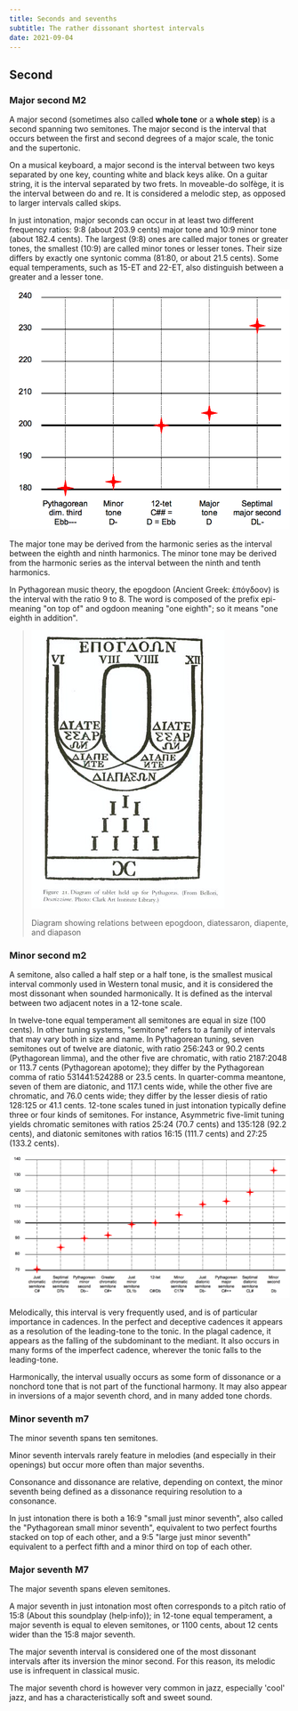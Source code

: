 ```yaml
---
title: Seconds and sevenths
subtitle: The rather dissonant shortest intervals
date: 2021-09-04
---
```


## Second

### Major second M2

<abc-render abc="[A4B] AB" />

<chroma-circle :chroma="'101000000000'" type="+M2" />

<chroma-row :chroma="'101000000000'" />

A major second (sometimes also called **whole tone** or a **whole step**) is a second spanning two semitones. The major second is the interval that occurs between the first and second degrees of a major scale, the tonic and the supertonic.

On a musical keyboard, a major second is the interval between two keys separated by one key, counting white and black keys alike. On a guitar string, it is the interval separated by two frets. In moveable-do solfège, it is the interval between do and re. It is considered a melodic step, as opposed to larger intervals called skips.

In just intonation, major seconds can occur in at least two different frequency ratios: 9:8 (about 203.9 cents) major tone and 10:9 minor tone (about 182.4 cents). The largest (9:8) ones are called major tones or greater tones, the smallest (10:9) are called minor tones or lesser tones. Their size differs by exactly one syntonic comma (81:80, or about 21.5 cents). Some equal temperaments, such as 15-ET and 22-ET, also distinguish between a greater and a lesser tone.

![](./Comparison_of_major_seconds.png)

The major tone may be derived from the harmonic series as the interval between the eighth and ninth harmonics. The minor tone may be derived from the harmonic series as the interval between the ninth and tenth harmonics.

In Pythagorean music theory, the epogdoon (Ancient Greek: ἐπόγδοον) is the interval with the ratio 9 to 8. The word is composed of the prefix epi- meaning "on top of" and ogdoon meaning "one eighth"; so it means "one eighth in addition".

> ![](./Epogdoon.jpg)
>
> Diagram showing relations between epogdoon, diatessaron, diapente, and diapason

### Minor second m2

<abc-render abc="[A4_B] A_B" />

<chroma-profile :chroma="'110000000000'" />

A semitone, also called a half step or a half tone, is the smallest musical interval commonly used in Western tonal music, and it is considered the most dissonant when sounded harmonically. It is defined as the interval between two adjacent notes in a 12-tone scale.

In twelve-tone equal temperament all semitones are equal in size (100 cents). In other tuning systems, "semitone" refers to a family of intervals that may vary both in size and name. In Pythagorean tuning, seven semitones out of twelve are diatonic, with ratio 256:243 or 90.2 cents (Pythagorean limma), and the other five are chromatic, with ratio 2187:2048 or 113.7 cents (Pythagorean apotome); they differ by the Pythagorean comma of ratio 531441:524288 or 23.5 cents. In quarter-comma meantone, seven of them are diatonic, and 117.1 cents wide, while the other five are chromatic, and 76.0 cents wide; they differ by the lesser diesis of ratio 128:125 or 41.1 cents. 12-tone scales tuned in just intonation typically define three or four kinds of semitones. For instance, Asymmetric five-limit tuning yields chromatic semitones with ratios 25:24 (70.7 cents) and 135:128 (92.2 cents), and diatonic semitones with ratios 16:15 (111.7 cents) and 27:25 (133.2 cents).

![](./Comparison_of_minor_seconds.png)

Melodically, this interval is very frequently used, and is of particular importance in cadences. In the perfect and deceptive cadences it appears as a resolution of the leading-tone to the tonic. In the plagal cadence, it appears as the falling of the subdominant to the mediant. It also occurs in many forms of the imperfect cadence, wherever the tonic falls to the leading-tone.

Harmonically, the interval usually occurs as some form of dissonance or a nonchord tone that is not part of the functional harmony. It may also appear in inversions of a major seventh chord, and in many added tone chords.

### Minor seventh m7

<abc-render abc="[A4g] Ag" />

<chroma-profile :chroma="'100000000010'" />

The minor seventh spans ten semitones.

Minor seventh intervals rarely feature in melodies (and especially in their openings) but occur more often than major sevenths.

Consonance and dissonance are relative, depending on context, the minor seventh being defined as a dissonance requiring resolution to a consonance.

In just intonation there is both a 16:9 "small just minor seventh", also called the "Pythagorean small minor seventh", equivalent to two perfect fourths stacked on top of each other, and a 9:5 "large just minor seventh" equivalent to a perfect fifth and a minor third on top of each other.

### Major seventh M7

<abc-render abc="[A4^g] A^g" />

<chroma-profile :chroma="'100000000001'" />

The major seventh spans eleven semitones.

A major seventh in just intonation most often corresponds to a pitch ratio of 15:8 (About this soundplay (help·info)); in 12-tone equal temperament, a major seventh is equal to eleven semitones, or 1100 cents, about 12 cents wider than the 15:8 major seventh.

The major seventh interval is considered one of the most dissonant intervals after its inversion the minor second. For this reason, its melodic use is infrequent in classical music.

The major seventh chord is however very common in jazz, especially 'cool' jazz, and has a characteristically soft and sweet sound.
